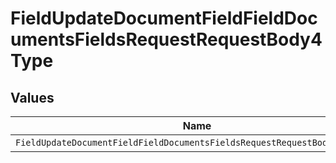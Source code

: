 # FieldUpdateDocumentFieldFieldDocumentsFieldsRequestRequestBody4Type


## Values

| Name                                                                      | Value                                                                     |
| ------------------------------------------------------------------------- | ------------------------------------------------------------------------- |
| `FieldUpdateDocumentFieldFieldDocumentsFieldsRequestRequestBody4TypeName` | NAME                                                                      |